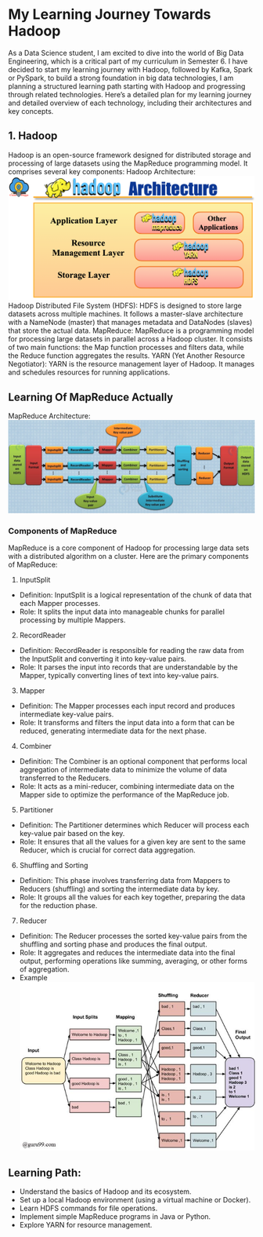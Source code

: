 # My Learning Journey Towards Hadoop
As a Data Science student, I am excited to dive into the world of Big Data Engineering, which is a critical part of my curriculum in Semester 6. I have decided to start my learning journey with Hadoop, followed by Kafka, Spark or PySpark, to build a strong foundation in big data technologies, I am planning a structured learning path starting with Hadoop and progressing through related technologies. Here’s a detailed plan for my learning journey and detailed overview of each technology, including their architectures and key concepts.
## 1. Hadoop
Hadoop is an open-source framework designed for distributed storage and processing of large datasets using the MapReduce programming model. It comprises several key components:
Hadoop Architecture:
![Architecture Diagram](Hadoop_Arc.png)
Hadoop Distributed File System (HDFS): HDFS is designed to store large datasets across multiple machines. It follows a master-slave architecture with a NameNode (master) that manages metadata and DataNodes (slaves) that store the actual data.
MapReduce: MapReduce is a programming model for processing large datasets in parallel across a Hadoop cluster. It consists of two main functions: the Map function processes and filters data, while the Reduce function aggregates the results.
YARN (Yet Another Resource Negotiator): YARN is the resource management layer of Hadoop. It manages and schedules resources for running applications.

## Learning Of MapReduce Actually
MapReduce Architecture:
![Architecture Diagram](mapreduce_architecture.jpg)
### Components of MapReduce
MapReduce is a core component of Hadoop for processing large data sets with a distributed algorithm on a cluster. 
Here are the primary components of MapReduce:

1. InputSplit
- Definition: InputSplit is a logical representation of the chunk of data that each Mapper processes.
- Role: It splits the input data into manageable chunks for parallel processing by multiple Mappers.
2. RecordReader
- Definition: RecordReader is responsible for reading the raw data from the InputSplit and converting it into key-value pairs.
- Role: It parses the input into records that are understandable by the Mapper, typically converting lines of text into key-value pairs.
3. Mapper
- Definition: The Mapper processes each input record and produces intermediate key-value pairs.
- Role: It transforms and filters the input data into a form that can be reduced, generating intermediate data for the next phase.
4. Combiner
- Definition: The Combiner is an optional component that performs local aggregation of intermediate data to minimize the volume of data transferred to the Reducers.
- Role: It acts as a mini-reducer, combining intermediate data on the Mapper side to optimize the performance of the MapReduce job.
5. Partitioner
- Definition: The Partitioner determines which Reducer will process each key-value pair based on the key.
- Role: It ensures that all the values for a given key are sent to the same Reducer, which is crucial for correct data aggregation.
6. Shuffling and Sorting
- Definition: This phase involves transferring data from Mappers to Reducers (shuffling) and sorting the intermediate data by key.
- Role: It groups all the values for each key together, preparing the data for the reduction phase.
7. Reducer
- Definition: The Reducer processes the sorted key-value pairs from the shuffling and sorting phase and produces the final output.
- Role: It aggregates and reduces the intermediate data into the final output, performing operations like summing, averaging, or other forms of aggregation.
- Example
![Architecture Diagram](map_reduce.png)



## Learning Path:
- Understand the basics of Hadoop and its ecosystem.
- Set up a local Hadoop environment (using a virtual machine or Docker).
- Learn HDFS commands for file operations.
- Implement simple MapReduce programs in Java or Python.
- Explore YARN for resource management.


